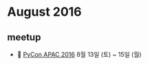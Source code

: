 # August 2016

## meetup

* :paw_prints: [PyCon APAC 2016](https://www.pycon.kr/2016apac/) 8월 13일 (토) ~ 15일 (월)

